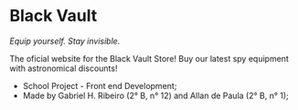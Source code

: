 # Black Vault

_Equip yourself. Stay invisible._

The oficial website for the Black Vault Store!
Buy our latest spy equipment with astronomical discounts!

- School Project - Front end Development;
- Made by Gabriel H. Ribeiro (2° B, n° 12) and Allan de Paula (2° B, n° 1);
